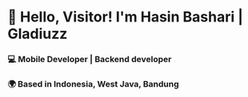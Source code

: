 # 👋 Hello, Visitor! I'm Hasin Bashari | Gladiuzz
### 💻 Mobile Developer | Backend developer
### 🌍 Based in Indonesia, West Java, Bandung

